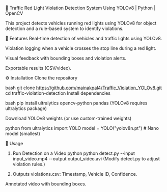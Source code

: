 🚦 Traffic Red Light Violation Detection System
Using YOLOv8 | Python | OpenCV

This project detects vehicles running red lights using YOLOv8 for object detection and a rule-based system to identify violations.

📌 Features
Real-time detection of vehicles and traffic lights using YOLOv8.

Violation logging when a vehicle crosses the stop line during a red light.

Visual feedback with bounding boxes and violation alerts.

Exportable results (CSV/video).

⚙️ Installation
Clone the repository

bash
git clone https://github.com/mainakpal4/Traffic_Violation_YOLOv8.git
cd traffic-violation-detection
Install dependencies

bash
pip install ultralytics opencv-python pandas
(YOLOv8 requires ultralytics package)

Download YOLOv8 weights (or use custom-trained weights)

python
from ultralytics import YOLO
model = YOLO("yolov8n.pt")  # Nano model (smallest)


🚀 Usage
1. Run Detection on a Video
python
python detect.py --input input_video.mp4 --output output_video.avi
(Modify detect.py to adjust violation rules.)

3. Outputs
violations.csv: Timestamp, Vehicle ID, Confidence.

Annotated video with bounding boxes.

